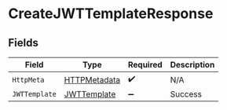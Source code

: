# CreateJWTTemplateResponse


## Fields

| Field                                                   | Type                                                    | Required                                                | Description                                             |
| ------------------------------------------------------- | ------------------------------------------------------- | ------------------------------------------------------- | ------------------------------------------------------- |
| `HttpMeta`                                              | [HTTPMetadata](../../Models/Components/HTTPMetadata.md) | :heavy_check_mark:                                      | N/A                                                     |
| `JWTTemplate`                                           | [JWTTemplate](../../Models/Components/JWTTemplate.md)   | :heavy_minus_sign:                                      | Success                                                 |